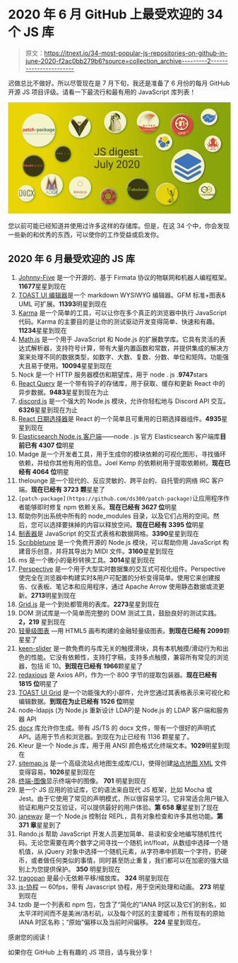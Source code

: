 # 2020 年 6 月 GitHub 上最受欢迎的 34 个 JS 库

> 原文：<https://itnext.io/34-most-popular-js-repositories-on-github-in-june-2020-f2ac0bb279b6?source=collection_archive---------2----------------------->

迟做总比不做好。所以尽管现在是 7 月下旬，我还是准备了 6 月份的每月 GitHub 开源 JS 项目评级。请看一下最流行和最有用的 JavaScript 库列表！

![](img/86f426edd548ae263a95c3095224cd0e.png)

您以前可能已经知道并使用过许多这样的存储库。但是，在这 34 个中，你会发现一些新的和优秀的东西，可以使你的工作受益或启发你。

## 2020 年 6 月最受欢迎的 JS 库

1.  [Johnny-Five](https://github.com/rwaldron/johnny-five) 是一个开源的、基于 Firmata 协议的物联网和机器人编程框架。**11677**星星到现在
2.  [TOAST UI 编辑器](https://github.com/nhn/tui.editor)是一个 markdown WYSIWYG 编辑器。GFM 标准+图表& UML 可扩展。**11393**明星到现在
3.  [Karma](https://github.com/karma-runner/karma) 是一个简单的工具，可以让你在多个真正的浏览器中执行 JavaScript 代码。Karma 的主要目的是让你的测试驱动开发变得简单、快速和有趣。**11234**星星到现在
4.  [Math.js](https://github.com/josdejong/mathjs) 是一个用于 JavaScript 和 Node.js 的扩展数学库。它具有灵活的表达式解析器，支持符号计算，带有大量内置函数和常数，并提供集成的解决方案来处理不同的数据类型，如数字、大数、复数、分数、单位和矩阵。功能强大且易于使用。**10094**星星到现在
5.  Nock 是一个 HTTP 服务器模仿和期望库，用于 node . js .**9747**stars
6.  [React Query](https://github.com/tannerlinsley/react-query) 是一个带有钩子的存储库，用于获取、缓存和更新 React 中的异步数据。**9483**星星到现在为止
7.  [discord.js](https://github.com/discordjs/discord.js) 是一个强大的 Node.js 模块，允许你轻松地与 Discord API 交互。**6326**星星到现在为止
8.  [React 日期选择器](https://github.com/Hacker0x01/react-datepicker)是 React 的一个简单且可重用的日期选择器组件。**4935**星星到现在
9.  [Elasticsearch Node.js 客户端](https://github.com/elastic/elasticsearch-js)——node . js 官方 Elasticsearch 客户端库**目前已有 4307 位**明星
10.  Madge 是一个开发者工具，用于生成你的模块依赖的可视化图形，寻找循环依赖，并给你其他有用的信息。Joel Kemp 的依赖树用于提取依赖树。**现在已经有 4064 位**明星
11.  thelounge 是一个现代的、反应灵敏的、跨平台的、自托管的网络 IRC 客户端。**现在已经有 3723 颗**星星了
12.  `[patch-package](https://github.com/ds300/patch-package)`让应用程序作者能够即时修复 npm 依赖关系。**现在已经有 3627 位**明星
13.  帮助你列出系统中所有的 node_modules 目录，以及它们占用的空间。然后，您可以选择要抹掉的内容以释放空间。**现在已经有 3395 位**明星
14.  [制表器](https://github.com/olifolkerd/tabulator)是 JavaScript 的交互式表格和数据网格。**3390**星星到现在
15.  [Scribbletune](https://github.com/scribbletune/scribbletune) 是一个免费开源的 Node.js 模块，可以帮助你用 JavaScript 构建音乐创意，并将其导出为 MIDI 文件。**3160**星星到现在
16.  ms 是一个微小的毫秒转换工具。**3014**星星到现在
17.  [Perspective](https://github.com/finos/perspective) 是一个用于大型实时数据集的交互式可视化组件。Perspective 使完全在浏览器中构建实时&用户可配置的分析变得简单。使用它来创建报告、仪表板、笔记本和应用程序，通过 Apache Arrow 使用静态数据或流更新。**2713**明星到现在
18.  [Grid.js](https://github.com/grid-js/gridjs) 是一个到处都管用的表库。**2273**星星到现在
19.  DOM 测试库是一个简单而完整的 DOM 测试工具，鼓励良好的测试实践。 **2，219** 星到现在
20.  [轻量级图表](https://github.com/tradingview/lightweight-charts) —用 HTML5 画布构建的金融轻量级图表。**到现在已经有 2099**颗星星了
21.  [keen-slider](https://github.com/rcbyr/keen-slider) 是一款免费的与库无关的触摸滑块，具有本机触摸/滑动行为和出色的性能。它没有依赖性，支持打字稿，支持多点触摸，兼容所有常见的浏览器，包括 IE 10。**到现在已经有 1966**颗星星了
22.  [redaxious](https://github.com/developit/redaxios) 是 Axios API，作为一个 800 字节的提取包装器。**现在已经有 1815 位**明星了
23.  [TOAST UI Grid](https://github.com/nhn/tui.grid) 是一个功能强大的小部件，允许您通过其表格表示来可视化和编辑数据。**到现在为止已经有 1526 位**明星
24.  node-ldapjs (为 Node.js 重新设计 LDAP)是 Node.js 的 LDAP 客户端和服务器 API
25.  [docx](https://github.com/dolanmiu/docx) 库允许你生成。带有 JS/TS 的 docx 文件，带有一个很好的声明式 API。适用于节点和浏览器。到现在为止已经有 1136 颗星星了。
26.  Kleur 是一个 Node.js 库，用于用 ANSI 颜色格式化终端文本。**1029**明星到现在
27.  [sitemap.js](https://github.com/ekalinin/sitemap.js) 是一个高级流站点地图生成库/CLI，使得创建[站点地图 XML](http://www.sitemaps.org/) 文件变得容易。**1026**星星到现在
28.  [终端-图像](https://github.com/sindresorhus/terminal-image)显示终端中的图像。 **701** 明星到现在
29.  是一个 JS 应用的验证库，它的语法来自现代 JS 框架，比如 Mocha 或 Jest。由于它使用了常见的声明模式，所以很容易学习。它非常适合用户输入验证和用户交互验证，可以提供最好的用户体验。**第 658 章**星星到了现在
30.  [janeway](https://github.com/11ways/janeway) 是一个 Node.js 控制台 REPL，具有对象检查和许多其他功能。**第 371 章**星星到了
31.  Rando.js 帮助 JavaScript 开发人员更加简单、易读和安全地编写随机性代码。无论您需要在两个数字之间寻找一个随机 int/float，从数组中选择一个随机值，从 jQuery 对象中选择一个随机元素，从字符串中抓取一个字符，扔硬币，或者做任何类似的事情，同时甚至防止重复，我们都可以在加密的强大级别上为您提供保护。 **350** 明星到现在
32.  [tragopan](https://github.com/team-video/tragopan) 是最小无依赖平移/缩放库。 **324** 明星到现在
33.  [js-协程](https://github.com/miketalbot/js-coroutines) — 60fps，带有 Javascript 协程，用于空闲处理和动画。 **273** 明星到现在
34.  tzdb 是一个列表和 npm 包，包含了“简化的”IANA 时区以及它们的别名，如太平洋时间而不是美洲/洛杉矶，以及每个时区的主要城市；所有现有的原始 IANA 时区名称；“原始”偏移以及当前时间偏移。 **224** 星星到现在。

感谢您的阅读！

如果你在 GitHub 上有有趣的 JS 项目，请与我分享！